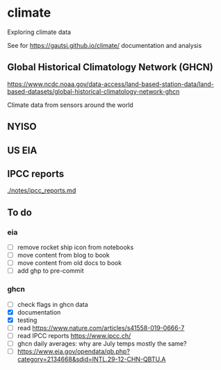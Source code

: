 # climate
Exploring climate data

See for https://gautsi.github.io/climate/ documentation and analysis

## Global Historical Climatology Network (GHCN)
https://www.ncdc.noaa.gov/data-access/land-based-station-data/land-based-datasets/global-historical-climatology-network-ghcn

Climate data from sensors around the world

## NYISO

## US EIA


## IPCC reports
[./notes/ipcc_reports.md](./notes/ipcc_reports.md)

## To do
### eia
- [ ] remove rocket ship icon from notebooks
- [ ] move content from blog to book
- [ ] move content from old docs to book
- [ ] add ghp to pre-commit
### ghcn
- [ ] check flags in ghcn data
- [x] documentation
- [x] testing
- [ ] read https://www.nature.com/articles/s41558-019-0666-7
- [ ] read IPCC reports https://www.ipcc.ch/
- [ ] ghcn daily averages: why are July temps mostly the same?
- [ ] https://www.eia.gov/opendata/qb.php?category=2134668&sdid=INTL.29-12-CHN-QBTU.A